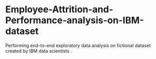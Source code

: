 # Employee-Attrition-and-Performance-analysis-on-IBM-dataset
Performing end-to-end exploratory data analysis on fictional dataset created by IBM data scientists .
